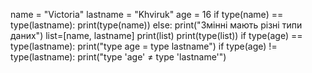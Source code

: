 name = "Victoria"
lastname = "Khviruk"
age = 16
if type(name) == type(lastname):
    print(type(name))
else:
    print("Змінні мають різні типи даних")
list=[name, lastname]
print(list)
print(type(list))
if type(age) == type(lastname):
    print("type age = type lastname")
if type(age) != type(lastname):
    print("type 'age' ≠ type 'lastname'")

